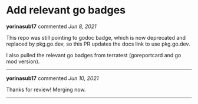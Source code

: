 # Add relevant go badges

**yorinasub17** commented *Jun 8, 2021*

This repo was still pointing to godoc badge, which is now deprecated and replaced by pkg.go.dev, so this PR updates the docs link to use pkg.go.dev.

I also pulled the relevant go badges from terratest (goreportcard and go mod version).
<br />
***


**yorinasub17** commented *Jun 10, 2021*

Thanks for review! Merging now.
***

